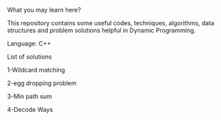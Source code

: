 What you may learn here?

This repository contains some useful codes, techniques, algorithms, data structures and problem solutions helpful in Dynamic Programming.

Language: C++

List of solutions

1-Wildcard matching

2-egg dropping problem

3-Min path sum 

4-Decode Ways

